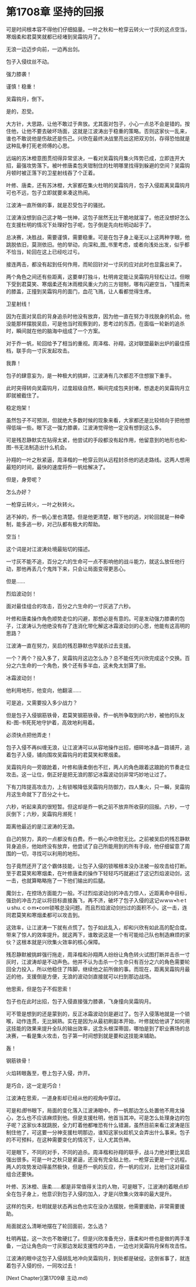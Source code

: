 # 第1708章 坚持的回报

可是时间根本容不得他们仔细掂量。一叶之秋和一枪穿云转火一寸灰的这点空当，寒烟柔和君莫笑就都已经堵到吴霜钩月了。

无浪一边迈步向前，一边再出剑。

包子入侵纹丝不动。

强力膝袭！

谨慎！稳重！

吴霜钩月，倒下。

是的，忍受。

大方针，大思路，让他不敢过于奔放。尤其面对包子，小心一点总不会是错的。按住他，让他不要去破坏场面，这就是江波涛出于稳重的策略。否则这家伙一乱来，谁也不敢说他是伤敌还是伤己。兴欣在最终决战里亮出这把双刃剑，存得恐怕就是这种乱拳打死老师傅的心思。

远端的苏沐橙意图贯彻得异常坚决，一看对吴霜钩月集火阵势已成，立即连开大招，最强攻势落下。被叶修唐柔包夹钳制住的杜明哪里找得到躲避的空间？吴霜钩月顿时被正落下的卫星射线吞了个正着。

叶修、唐柔，还有苏沐橙，大家都在集火杜明的吴霜钩月，包子入侵距离吴霜钩月可也不远，包子立即就要来凑这热闹。

江波涛一直所做的事，就是忍受包子的骚扰。

江波涛没想到自己这才略一恍神，这包子居然无比干脆地就溜了。他还没想好怎么在支援杜明的情况下处理好包子呢，包子倒是先向杜明动起手了。

总决赛，决胜战，需要谨慎，需要稳重。可是在包子身上毫无以上这两种字眼，他跳脱依旧，莫测依旧。他的举动，向深和_图_书里考虑，或者向浅处出发，似乎都不恰当，轮回在这上已经吃过亏。

接连两击，都没有起到任何作用，而轮回针对一寸灰的应对此时也显露出来了。

两个角色之间还有些距离，这要单打独斗，杜明肯定能让吴霜钩月轻松让过。但眼下受到君莫笑、寒烟柔还有沐雨橙风重火力的三方钳制，哪有闪避空当，飞撞而来的膝盖，正撞到吴霜钩月的面门，血花飞溅，让人看都觉得生疼。

卫星射线！

因为在面对吴启的背身追杀时他没有放弃，因为他一直在努力寻找脱身的机会。他没能那样摆脱吴启，可是他当时观察到的，思考过的东西，在面临一轮新的追杀时，瞬间就在他的脑海中组成了一个方案。

对于乔一帆，轮回给予了相当的重视。周泽楷、孙翔，这对联盟最新出炉的最佳搭档，联手向一寸灰发起攻击。

我靠！

包子的肆意妄为，是一种极大的挑衅，江波涛有几次都忍不住想狠下重手。

此时突得转向吴霜钩月，过度超级自然，瞬间完成包夹封堵，想退走的吴霜钩月立即就被截住了。

稳定炮架！

虽然包子不可预测，但就绝大多数时候的现象来看，大家都还是比较倾向于把他想得低端一些。眼下这一强力膝袭，江波涛觉得他一定没有想到这么多。

可是残忍静默实在贴得太紧，他尝试的手段都没有起作用，他留意到的地形也和-图-书无法制造出什么机会。

孙翔的一叶之秋紧逼，周泽楷的一枪穿云则从远程封杀他的逃走路线。这两人想用最短的时间，最快的速度将乔一帆给解决了。

但是，身旁呢？

怎么办好？

一枪穿云转火，一叶之秋转火。

逃不掉的，乔一帆心里也清楚。但是他更清楚，眼下他的逃，对轮回就是一种牵制，能多逃一秒，对己队都有极大的帮助。

空当！

这个词是对江波涛处境最贴切的描述。

一寸灰不能不追，百分之六的生命可一点不影响他的战斗能力，就这么放任他行动，那他再丢几个鬼阵下来，只会让局面变得更恶心。

但是……

烈焰波动剑！

面对最佳组合的攻击，百分之六生命的一寸灰逃了六秒。

叶修和唐柔操作角色顺势走位的闪避，那想必是有意的。可是发动强力膝袭的包子，江波涛认为他绝没有存了连消化带化解这冰霜波动剑的心思，他能有这高明的思路？

江波涛一直在努力，吴启的残忍静默也早就杀过去支援。

一个？两个？投入多了，吴霜钩月这边怎么办？总不能任凭兴欣完成这个交换。百分之六生命的一个角色，换个还有多半血，这未免太划算了些。

冰霜波动剑！

他利用地形，他变向，他翻滚……

可是追，又需要投入多少战力？

但是包子入侵钢筋铁骨，君莫笑钢筋铁骨。乔一帆所争取到的六秒，被他的队友和-图-书死死地守护着，高效地利用着。

必须快点把他弄走！

包子入侵不再纠缠无浪，让江波涛可以从容地操作出招，细碎地冰晶一路铺开，追着包子入侵，铺向围攻吴霜钩月的君莫笑和寒烟柔。

吴霜钩月向一旁踉跄着，叶修和唐柔倒也不拦，两人的角色跟着这踉跄的节奏走位攻击。这一让位，倒正好是把无浪的那记冰霜波动剑非常巧妙地让过了。

下有刀阵提高攻击力，上有锁喉降低吴霜钩月防御力，四人集火，只一瞬，吴霜钩月这生命就下了百分之十七。

六秒，听起来真的很短暂。但这却是乔一帆之前不放弃所收获的回报。六秒，一寸灰倒下；六秒，吴霜钩月濒死！

距离他最近的是江波涛的无浪。

自己的努力，真的一点都没有白费。乔一帆心中欣慰无比。之前被吴启的残忍静默背身追杀，他始终没有放弃，他尝试了自己所能用到的所有手段，他仔细留意了周围的一切，寻找可以利用的地形。

包子竟然还开了这个霸体技能，让包子入侵的锁喉根本没办法被一般攻击给打断。至于君莫笑和寒烟柔，在叶修唐柔的操作下轻轻巧巧就避过了这记烈焰波动剑，这一击，也就算略略拖了一下他们输出的后腿。

魔剑士，在控场方面能力一般。不过烈焰波动剑的冲击力惊人，近距离命中目标，强劲的冲击力足以将目标直接轰飞，再不济，破坏了包子入侵的这记ｗwｗ•hｅtｕshu.ｃｏm•com锁喉总没问题。而且烈焰波动剑扫过的面积不小，这一击，连同君莫笑和寒烟柔都可以攻击到。

这效率，让江波涛一下就有点慌了。包子如此乱入，却和兴欣有如此高的配合度。带来了惊人的效率提升。就这两下，谁敢说这是一个有可能给己队也制造麻烦的家伙？这根本就是兴欣集火效率的核心保障。

残忍静默被挑衅强行拖走，周泽楷和孙翔两人纷纷让角色转火试图打断并击杀一寸灰时，江波涛却是不动声色。他并不认为击杀一个生命只有百分之六的角色需要轮回全力投入，所以他稳住了阵脚，继续他之前所做的事。而现在，距离吴霜钩月最近的他，支援倒是方便，无浪的波动剑直接就可以扫到那边战场。

他思索，但是包子不假思索！

包子也在此时出招，包子入侵直接强力膝袭，飞身撞向吴霜钩月。

可不管是想到的还是蒙到的，反正冰霜波动剑是避过了。包子入侵落地就是一个锁喉，动作连贯，无比娴熟。实在是因为从最初刷副本开始，叶修就给他讲了如何用这技能的效果来提升全队的输出效率，这念头根深蒂固，哪怕是到了职业赛场的总决赛，一看是集火攻击，包子第一时间想到就是要和这技能来辅助。

轰！

钢筋铁骨！

火焰转眼轰至，卷上包子入侵，炸开。

是巧合，这一定是巧合！

江波涛在思索，一道身影却已经从他的视角中穿过。

可是和*图*书眼下，局面的变化落入江波涛眼中。乔一帆那边怎么处置他不用太操心，怎么也不应该麻烦到他。但是支援杜明，他首当其冲。可是怎么处理身边的包子呢？这家伙本就跳脱，全力盯着他都唯恐有什么错漏，虽然目前来看江波涛是压制住他了，可这要一分神支援杜明那边，谁知这家伙趁机又会弄出什么事来。包子的不可预料，在这种需要变化的情况下，让人尤其伤神。

可是眼下，不同的对手，不同的追杀。周泽楷和孙翔的联手，战斗力绝对要比吴启强出很多。可是一叶之秋只是紧逼，还没有完全贴上他，一枪穿云更是一个远程。两人的攻势发动得虽然极快，但是乔一帆的反应，乔一帆的应对，比他们这对最佳组合还要快。

叶修、苏沐橙、唐柔……都是非常值得关注的人物，可是眼下，江波涛的着眼点却全在包子身上，他意识到包子入侵的加入，才是兴欣集火效率的最大提升。

这样的包夹，杜明就是状态再出色也实在没办法摆脱，他需要援助，非常需要援助。

局面就这么清晰地摆在了轮回面前，怎么选？

杜明再猛，这一次也不敢硬扛了。但是兴欣准备充分，唐柔和叶修也是做的两手准备，一边让角色向一寸灰那边发起支援性的冲击，一边也对吴霜钩月保有攻击性。

江波涛的眼中这包子入侵胡乱地冲向吴霜钩月，到处都是破绽。这倒省事了，就连着包子入侵的份，一同攻过去！



[Next Chapter](第1709章 主动.md)